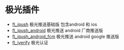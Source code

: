 # 极光插件

- [fl_jpush](https://github.com/Wayaer/fl_jpush/tree/main/fl_jpush) 极光推送基础版 包含android 和
  ios
- [fl_jpush_android](https://github.com/Wayaer/fl_jpush/tree/main/fl_jpush_android) 极光推送 android
  厂商推送版
- [fl_jpush_android_fcm](https://github.com/Wayaer/fl_jpush/tree/main/fl_jpush_android_fcm) 极光推送
  android google 推送版
- [fl_jverify](https://github.com/Wayaer/fl_jpush/tree/main/fl_jverify) 极光认证